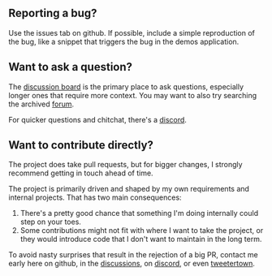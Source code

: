 ## Reporting a bug?
Use the issues tab on github. If possible, include a simple reproduction of the bug, like a snippet that triggers the bug in the demos application.

## Want to ask a question?
The [discussion board](https://github.com/bepu/bepuphysics2/discussions) is the primary place to ask questions, especially longer ones that require more context. You may want to also try searching the archived [forum](https://forum.bepuentertainment.com/).

For quicker questions and chitchat, there's a [discord](https://discord.gg/ssa2XpY).

## Want to contribute directly?
The project does take pull requests, but for bigger changes, I strongly recommend getting in touch ahead of time.

The project is primarily driven and shaped by my own requirements and internal projects. That has two main consequences: 
1. There's a pretty good chance that something I'm doing internally could step on your toes.
2. Some contributions might not fit with where I want to take the project, or they would introduce code that I don't want to maintain in the long term.

To avoid nasty surprises that result in the rejection of a big PR, contact me early here on github, in the [discussions](https://github.com/bepu/bepuphysics2/discussions), on [discord](https://discord.gg/ssa2XpY), or even [tweetertown](https://twitter.com/RossNordby).

